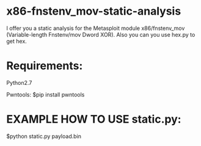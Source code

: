 # x86-fnstenv_mov-static-analysis
I offer you a static analysis for the Metasploit module x86/fnstenv_mov (Variable-length Fnstenv/mov Dword XOR). Also you can you use hex.py to get hex.

# Requirements:

Python2.7

Pwntools: $pip install pwntools

# EXAMPLE HOW TO USE static.py:

$python static.py payload.bin
